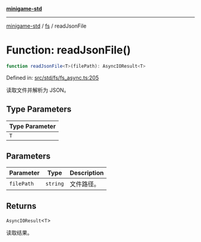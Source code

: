 [**minigame-std**](../../../README.md)

***

[minigame-std](../../../README.md) / [fs](../README.md) / readJsonFile

# Function: readJsonFile()

```ts
function readJsonFile<T>(filePath): AsyncIOResult<T>
```

Defined in: [src/std/fs/fs\_async.ts:205](https://github.com/JiangJie/minigame-std/blob/8c5db4b9c3dabb4d0435a493922f29b60a730f0d/src/std/fs/fs_async.ts#L205)

读取文件并解析为 JSON。

## Type Parameters

| Type Parameter |
| ------ |
| `T` |

## Parameters

| Parameter | Type | Description |
| ------ | ------ | ------ |
| `filePath` | `string` | 文件路径。 |

## Returns

`AsyncIOResult`\<`T`\>

读取结果。
